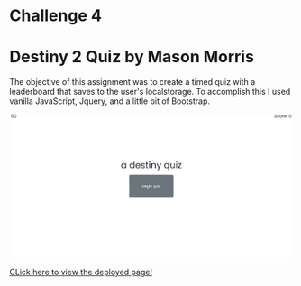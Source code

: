 # Challenge 4

# Destiny 2 Quiz by Mason Morris

The objective of this assignment was to create a timed quiz with a leaderboard that saves to the user's localstorage. To accomplish this I used vanilla JavaScript, Jquery, and a little bit of Bootstrap.

![Screenshot of portfolio](./assets/images/screenshot.png)

[CLick here to view the deployed page!](https://masontmorris.github.io/quiz-challenge-4/)
